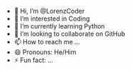 - 👋 Hi, I’m @LorenzCoder
- 👀 I’m interested in Coding
- 🌱 I’m currently learning Python
- 💞️ I’m looking to collaborate on GitHub
- 📫 How to reach me ...
- 😄 Pronouns: He/Him
- ⚡ Fun fact: ...

<!---
LorenzCoder/LorenzCoder is a ✨ special ✨ repository because its `README.md` (this file) appears on your GitHub profile.
You can click the Preview link to take a look at your changes.
--->
